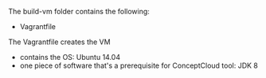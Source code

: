 
The build-vm folder contains the following:
* Vagrantfile

The Vagrantfile creates the VM 
* contains the OS: Ubuntu 14.04 
* one piece of software that's a prerequisite for ConceptCloud tool: JDK 8

